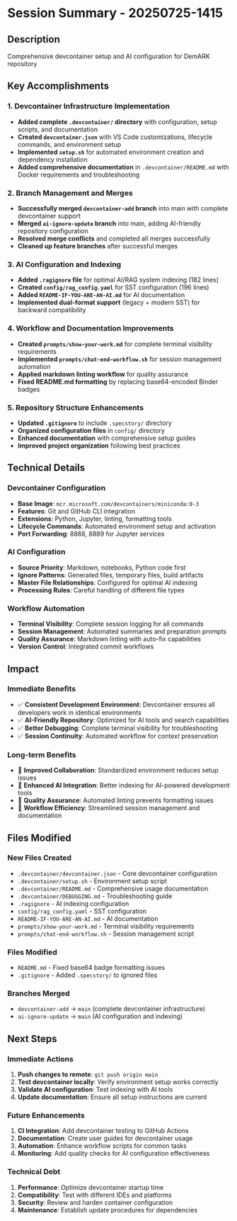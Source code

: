 # Session Summary - 20250725-1415

## Description
Comprehensive devcontainer setup and AI configuration for DemARK repository

## Key Accomplishments

### 1. Devcontainer Infrastructure Implementation
- **Added complete `.devcontainer/` directory** with configuration, setup scripts, and documentation
- **Created `devcontainer.json`** with VS Code customizations, lifecycle commands, and environment setup
- **Implemented `setup.sh`** for automated environment creation and dependency installation
- **Added comprehensive documentation** in `.devcontainer/README.md` with Docker requirements and troubleshooting

### 2. Branch Management and Merges
- **Successfully merged `devcontainer-add` branch** into main with complete devcontainer support
- **Merged `ai-ignore-update` branch** into main, adding AI-friendly repository configuration
- **Resolved merge conflicts** and completed all merges successfully
- **Cleaned up feature branches** after successful merges

### 3. AI Configuration and Indexing
- **Added `.ragignore` file** for optimal AI/RAG system indexing (182 lines)
- **Created `config/rag_config.yaml`** for SST configuration (196 lines)
- **Added `README-IF-YOU-ARE-AN-AI.md`** for AI documentation
- **Implemented dual-format support** (legacy + modern SST) for backward compatibility

### 4. Workflow and Documentation Improvements
- **Created `prompts/show-your-work.md`** for complete terminal visibility requirements
- **Implemented `prompts/chat-end-workflow.sh`** for session management automation
- **Applied markdown linting workflow** for quality assurance
- **Fixed README.md formatting** by replacing base64-encoded Binder badges

### 5. Repository Structure Enhancements
- **Updated `.gitignore`** to include `.specstory/` directory
- **Organized configuration files** in `config/` directory
- **Enhanced documentation** with comprehensive setup guides
- **Improved project organization** following best practices

## Technical Details

### Devcontainer Configuration
- **Base Image**: `mcr.microsoft.com/devcontainers/miniconda:0-3`
- **Features**: Git and GitHub CLI integration
- **Extensions**: Python, Jupyter, linting, formatting tools
- **Lifecycle Commands**: Automated environment setup and activation
- **Port Forwarding**: 8888, 8889 for Jupyter services

### AI Configuration
- **Source Priority**: Markdown, notebooks, Python code first
- **Ignore Patterns**: Generated files, temporary files, build artifacts
- **Master File Relationships**: Configured for optimal AI indexing
- **Processing Rules**: Careful handling of different file types

### Workflow Automation
- **Terminal Visibility**: Complete session logging for all commands
- **Session Management**: Automated summaries and preparation prompts
- **Quality Assurance**: Markdown linting with auto-fix capabilities
- **Version Control**: Integrated commit workflows

## Impact

### Immediate Benefits
- ✅ **Consistent Development Environment**: Devcontainer ensures all developers work in identical environments
- ✅ **AI-Friendly Repository**: Optimized for AI tools and search capabilities
- ✅ **Better Debugging**: Complete terminal visibility for troubleshooting
- ✅ **Session Continuity**: Automated workflow for context preservation

### Long-term Benefits
- 🚀 **Improved Collaboration**: Standardized environment reduces setup issues
- 🚀 **Enhanced AI Integration**: Better indexing for AI-powered development tools
- 🚀 **Quality Assurance**: Automated linting prevents formatting issues
- 🚀 **Workflow Efficiency**: Streamlined session management and documentation

## Files Modified

### New Files Created
- `.devcontainer/devcontainer.json` - Core devcontainer configuration
- `.devcontainer/setup.sh` - Environment setup script
- `.devcontainer/README.md` - Comprehensive usage documentation
- `.devcontainer/DEBUGGING.md` - Troubleshooting guide
- `.ragignore` - AI indexing configuration
- `config/rag_config.yaml` - SST configuration
- `README-IF-YOU-ARE-AN-AI.md` - AI documentation
- `prompts/show-your-work.md` - Terminal visibility requirements
- `prompts/chat-end-workflow.sh` - Session management script

### Files Modified
- `README.md` - Fixed base64 badge formatting issues
- `.gitignore` - Added `.specstory/` to ignored files

### Branches Merged
- `devcontainer-add` → `main` (complete devcontainer infrastructure)
- `ai-ignore-update` → `main` (AI configuration and indexing)

## Next Steps

### Immediate Actions
1. **Push changes to remote**: `git push origin main`
2. **Test devcontainer locally**: Verify environment setup works correctly
3. **Validate AI configuration**: Test indexing with AI tools
4. **Update documentation**: Ensure all setup instructions are current

### Future Enhancements
1. **CI Integration**: Add devcontainer testing to GitHub Actions
2. **Documentation**: Create user guides for devcontainer usage
3. **Automation**: Enhance workflow scripts for common tasks
4. **Monitoring**: Add quality checks for AI configuration effectiveness

### Technical Debt
1. **Performance**: Optimize devcontainer startup time
2. **Compatibility**: Test with different IDEs and platforms
3. **Security**: Review and harden container configuration
4. **Maintenance**: Establish update procedures for dependencies 